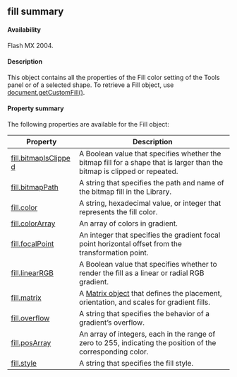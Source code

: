 ## fill summary

#### Availability

Flash MX 2004.

#### Description

This object contains all the properties of the Fill color setting of the Tools panel or of a selected shape. To retrieve a Fill object, use [document.getCustomFill()](#!AdobeDocs/developers-animatesdk-docs/master/Document_object/docume74.md).

#### Property summary

The following properties are available for the Fill object:

| **Property**                                                            | **Description**                                                                                                           |
|-------------------------------------------------------------------------|---------------------------------------------------------------------------------------------------------------------------|
| [fill.bitmapIsClippe](#fill.bitmapIsClipped) [d](#fill.bitmapIsClipped) | A Boolean value that specifies whether the bitmap fill for a shape that is larger than the bitmap is clipped or repeated. |
| [fill.bitmapPath](#!AdobeDocs/developers-animatesdk-docs/master/Fill_object/fill1.md)                                        | A string that specifies the path and name of the bitmap fill in the Library.                                              |
| [fill.color](#!AdobeDocs/developers-animatesdk-docs/master/Fill_object/fill2.md)                                             | A string, hexadecimal value, or integer that represents the fill color.                                                   |
| [fill.colorArray](#!AdobeDocs/developers-animatesdk-docs/master/Fill_object/fill3.md)                                        | An array of colors in gradient.                                                                                           |
| [fill.focalPoint](#!AdobeDocs/developers-animatesdk-docs/master/Fill_object/fill4.md)                                        | An integer that specifies the gradient focal point horizontal offset from the transformation point.                       |
| [fill.linearRGB](#!AdobeDocs/developers-animatesdk-docs/master/Fill_object/fill5.md)                                         | A Boolean value that specifies whether to render the fill as a linear or radial RGB gradient.                             |
| [fill.matrix](#!AdobeDocs/developers-animatesdk-docs/master/Fill_object/fill6.md)                                            | A [Matrix object](#!AdobeDocs/developers-animatesdk-docs/master/Matrix_object/matrix_summary.md) that defines the placement, orientation, and scales for gradient fills.                  |
| [fill.overflow](#!AdobeDocs/developers-animatesdk-docs/master/Fill_object/fill7.md)                                          | A string that specifies the behavior of a gradient’s overflow.                                                            |
| [fill.posArray](#!AdobeDocs/developers-animatesdk-docs/master/Fill_object/fill8.md)                                          | An array of integers, each in the range of zero to 255, indicating the position of the corresponding color.               |
| [fill.style](#!AdobeDocs/developers-animatesdk-docs/master/Fill_object/fill9.md)                                             | A string that specifies the fill style.                                                                                   |

<span id="fill.bitmapIsClipped" class="anchor"></span>

